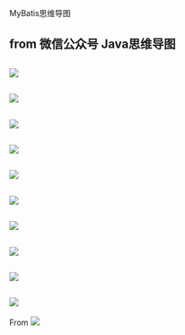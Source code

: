 
MyBatis思维导图

from 微信公众号 Java思维导图
---
![](http://upload-images.jianshu.io/upload_images/4120002-8593f17572d1a1b9.png)
---
![](http://upload-images.jianshu.io/upload_images/4120002-fe73ae40aeece93e.png)
---
![](http://upload-images.jianshu.io/upload_images/4120002-f131762ecb72c537.png)
---
![](http://upload-images.jianshu.io/upload_images/4120002-311188b2fe96bcfb.png)
---
![](http://upload-images.jianshu.io/upload_images/4120002-73d661f80a541035.png)
---
![](http://upload-images.jianshu.io/upload_images/4120002-246e53dd4b65312d.png)
---
![](http://upload-images.jianshu.io/upload_images/4120002-445accca274c6124.png)
---
![](http://upload-images.jianshu.io/upload_images/4120002-c7163b1ffc62e35a.png)
---
![](http://upload-images.jianshu.io/upload_images/4120002-b8b3d8d93a5048fd.png)
---
![](http://upload-images.jianshu.io/upload_images/4120002-1510493422f6f274.png)
---
From
![](http://upload-images.jianshu.io/upload_images/4120002-bb5d052a202b07d2.jpg)

